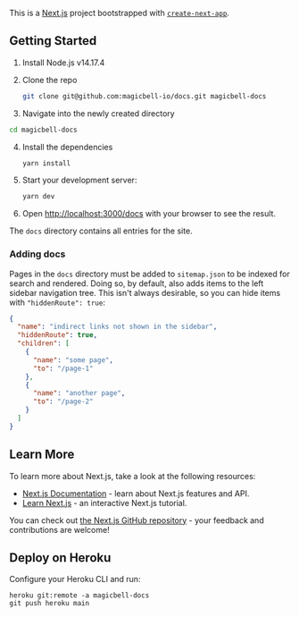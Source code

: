 This is a [Next.js](https://nextjs.org/) project bootstrapped with [`create-next-app`](https://github.com/vercel/next.js/tree/canary/packages/create-next-app).

## Getting Started

1. Install Node.js v14.17.4

2. Clone the repo

   ```bash
   git clone git@github.com:magicbell-io/docs.git magicbell-docs
   ```

3. Navigate into the newly created directory

```bash
cd magicbell-docs
```

4. Install the dependencies

   ```bash
   yarn install
   ```

5. Start your development server:

   ```bash
   yarn dev
   ```

6. Open [http://localhost:3000/docs](http://localhost:3000/docs) with your browser to see the result.

The `docs` directory contains all entries for the site.

### Adding docs

Pages in the `docs` directory must be added to `sitemap.json` to be indexed for search and rendered. Doing so, by default, also adds items to the left sidebar navigation tree. This isn't always desirable, so you can hide items with `"hiddenRoute": true`:

```json
{
  "name": "indirect links not shown in the sidebar",
  "hiddenRoute": true,
  "children": [
    {
      "name": "some page",
      "to": "/page-1"
    },
    {
      "name": "another page",
      "to": "/page-2"
    }
  ]
}
```

## Learn More

To learn more about Next.js, take a look at the following resources:

- [Next.js Documentation](https://nextjs.org/docs) - learn about Next.js features and API.
- [Learn Next.js](https://nextjs.org/learn) - an interactive Next.js tutorial.

You can check out [the Next.js GitHub repository](https://github.com/vercel/next.js/) - your feedback and contributions are welcome!

## Deploy on Heroku

Configure your Heroku CLI and run:

```
heroku git:remote -a magicbell-docs
git push heroku main
```
